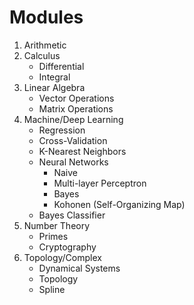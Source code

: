 Modules
====
1. Arithmetic
2. Calculus
   - Differential
   - Integral
3. Linear Algebra
   - Vector Operations
   - Matrix Operations
4. Machine/Deep Learning
   - Regression
   - Cross-Validation
   - K-Nearest Neighbors
   - Neural Networks
     - Naive
     - Multi-layer Perceptron
     - Bayes
     - Kohonen (Self-Organizing Map)
   - Bayes Classifier
5. Number Theory
   - Primes
   - Cryptography
6. Topology/Complex
   - Dynamical Systems
   - Topology
   - Spline
